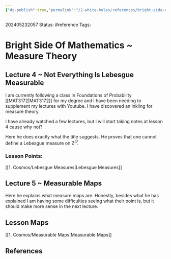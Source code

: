 ```yaml
---
{"dg-publish":true,"permalink":"/2-white-holes/references/bright-side-of-mathematics-measure-theory/","created":"2024-08-31T23:47:16.573-04:00","updated":"2024-05-23T22:01:00.723-04:00"}
---
```


202405232057
Status: #reference
Tags: 
# Bright Side Of Mathematics ~ Measure Theory

## Lecture 4 ~ Not Everything Is Lebesgue Measurable
I am currently following a class in Foundations of Probability [[MAT3172\|MAT3172]] for my degree and I have been needing to supplement my lectures with Youtube. I have discovered an inkling for measure theory.

I have already watched a few lectures, but I will start taking notes at lesson 4 cause why not?

Here he does exactly what the title  suggests. He proves that one cannot define a Lebesgue measure on $2^\varOmega$.
### Lesson Points:
[[1. Cosmos/Lebesgue Measures\|Lebesgue Measures]]

## Lecture 5 ~ Measurable Maps
Here he explains what measure maps are. Honestly, besides what he has explained I am having some difficulties seeing what their point is, but it should make more sense in the next lecture.

## Lesson Maps
[[1. Cosmos/Measurable Maps\|Measurable Maps]]


## References
